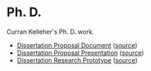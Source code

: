Ph. D.
======

Curran Kelleher's Ph. D. work.

 * [Dissertation Proposal Document](http://curran.github.io/phd/proposal/proposal.pdf) ([source](https://github.com/curran/phd/tree/gh-pages/proposal/latex))
 * [Dissertation Proposal Presentation](http://curran.github.io/phd/proposal/presentation/) ([source](https://github.com/curran/phd/tree/gh-pages/proposal/presentation))
 * [Dissertation Research Prototype](http://curran.github.io/phd/prototype/) ([source](https://github.com/curran/phd/tree/gh-pages/prototype))

